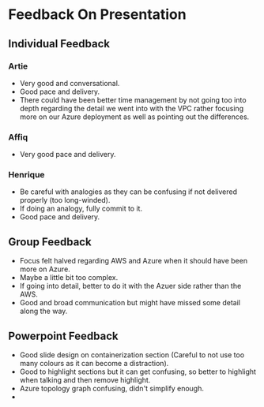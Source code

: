 # Feedback On Presentation

## Individual Feedback

### Artie

* Very good and conversational.
* Good pace and delivery.
* There could have been better time management by not going too into depth regarding the detail we went into with the VPC rather focusing more on our Azure deployment as well as pointing out the differences.

### Affiq

* Very good pace and delivery.

### Henrique

* Be careful with analogies as they can be confusing if not delivered properly (too long-winded).
* If doing an analogy, fully commit to it.
* Good pace and delivery.


## Group Feedback

* Focus felt halved regarding AWS and Azure when it should have been more on Azure.
* Maybe a little bit too complex.
* If going into detail, better to do it with the Azuer side rather than the AWS.
* Good and broad communication but might have missed some detail along the way.

## Powerpoint Feedback

* Good slide design on containerization section (Careful to not use too many colours as it can become a distraction).
* Good to highlight sections but it can get confusing, so better to highlight when talking and then remove highlight.
* Azure topology graph confusing, didn't simplify enough.
* 

